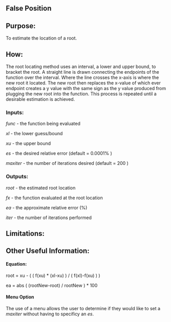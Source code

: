 ## False Position

## Purpose:
To estimate the location of a root.

## How:
The root locating method uses an interval, a lower and upper bound, to bracket the root. A straight line is drawn connecting the endpoints of the function over the interval. Where the line crosses the x-axis is where the new root it located. The new root then replaces the x-value of which ever endpoint creates a y value with the same sign as the y value produced from plugging the new root into the function. This process is repeated until a desirable estimation is achieved.


### Inputs:

*func* - the function being evaluated
 
*xl* - the lower guess/bound

*xu* - the upper bound

*es* - the desired relative error (default = 0.0001% )

*maxiter* - the number of iterations desired (default = 200 )



### Outputs:

*root* - the estimated root location

*fx* - the function evaluated at the root location

*ea* - the approximate relative error (%)

*iter* - the number of iterations performed



## Limitations:



## Other Useful Information:

#### Equation:

root = xu - ( ( f(xu) * (xl-xu) ) / ( f(xl)-f(xu) ) )

ea = abs ( (rootNew-root) / rootNew ) * 100

#### Menu Option
The use of a menu allows the user to determine if they would like to set a *maxiter* without having to specificy an *es*.
